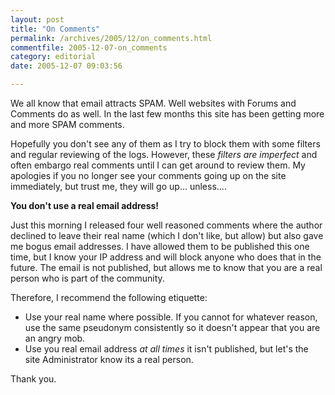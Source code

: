 ```yaml
---
layout: post
title: "On Comments"
permalink: /archives/2005/12/on_comments.html
commentfile: 2005-12-07-on_comments
category: editorial
date: 2005-12-07 09:03:56

---
```


We all know that email attracts SPAM. Well websites with Forums and Comments do as well. In the last few months this site has been getting more and more SPAM comments.

Hopefully you don't see any of them as I try to block them with some filters and regular reviewing of the logs. However, these *filters are imperfect* and often embargo real comments until I can get around to review them. My apologies if you no longer see your comments going up on the site immediately, but trust me, they will go up... unless....

**You don't use a real email address!**

Just this morning I released four well reasoned comments where the author declined to leave their real name (which I don't like, but allow) but also gave me bogus email addresses. I have allowed them to be published this one time, but I know your IP address and will block anyone who does that in the future. The email is not published, but allows me to know that you are a real person who is part of the community.

Therefore, I recommend the following etiquette:

-   Use your real name where possible. If you cannot for whatever reason, use the same pseudonym consistently so it doesn't appear that you are an angry mob.
-   Use you real email address *at all times* it isn't published, but let's the site Administrator know its a real person.

Thank you.
